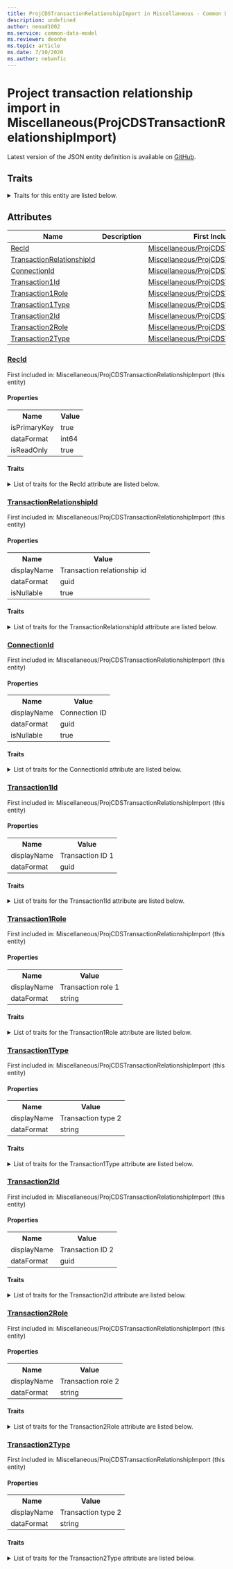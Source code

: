 ```yaml
---
title: ProjCDSTransactionRelationshipImport in Miscellaneous - Common Data Model | Microsoft Docs
description: undefined
author: nenad1002
ms.service: common-data-model
ms.reviewer: deonhe
ms.topic: article
ms.date: 7/10/2020
ms.author: nebanfic
---
```


# Project transaction relationship import in Miscellaneous(ProjCDSTransactionRelationshipImport)

  
 Latest version of the JSON entity definition is available on <a href="https://github.com/Microsoft/CDM/tree/master/schemaDocuments/core/operationsCommon/Tables/ProfessionalServices/ProjectManagementAndAccounting/Miscellaneous/ProjCDSTransactionRelationshipImport.cdm.json" target="_blank">GitHub</a>.  

## Traits

<details>
<summary>Traits for this entity are listed below.  
</summary>

**is.identifiedBy**  
  names a specifc identity attribute to use with an entity  <table><tr><th>Parameter</th><th>Value</th><th>Data type</th><th>Explanation</th></tr><tr><td>attribute</td><td>[ProjCDSTransactionRelationshipImport/(resolvedAttributes)/RecId](#RecId)</td><td>attribute</td><td></td></tr></table>

**is.CDM.entityVersion**  
  <table><tr><th>Parameter</th><th>Value</th><th>Data type</th><th>Explanation</th></tr><tr><td>versionNumber</td><td>"1.0"</td><td>string</td><td>semantic version number of the entity</td></tr></table>

**is.application.releaseVersion**  
  <table><tr><th>Parameter</th><th>Value</th><th>Data type</th><th>Explanation</th></tr><tr><td>releaseVersion</td><td>"10.0.13.0"</td><td>string</td><td>semantic version number of the application introducing this entity</td></tr></table>

**is.localized.displayedAs**  
  Holds the list of language specific display text for an object.  <table><tr><th>Parameter</th><th>Value</th><th>Data type</th><th>Explanation</th></tr><tr><td>localizedDisplayText</td><td><table><tr><th>languageTag</th><th>displayText</th></tr><tr><td>en</td><td>Project transaction relationship import</td></tr></table></td><td>entity</td><td>a reference to the constant entity holding the list of localized text</td></tr></table>

</details>

## Attributes

|Name|Description|First Included in Instance|
|---|---|---|
|[RecId](#RecId)||<a href="ProjCDSTransactionRelationshipImport.md" target="_blank">Miscellaneous/ProjCDSTransactionRelationshipImport</a>|
|[TransactionRelationshipId](#TransactionRelationshipId)||<a href="ProjCDSTransactionRelationshipImport.md" target="_blank">Miscellaneous/ProjCDSTransactionRelationshipImport</a>|
|[ConnectionId](#ConnectionId)||<a href="ProjCDSTransactionRelationshipImport.md" target="_blank">Miscellaneous/ProjCDSTransactionRelationshipImport</a>|
|[Transaction1Id](#Transaction1Id)||<a href="ProjCDSTransactionRelationshipImport.md" target="_blank">Miscellaneous/ProjCDSTransactionRelationshipImport</a>|
|[Transaction1Role](#Transaction1Role)||<a href="ProjCDSTransactionRelationshipImport.md" target="_blank">Miscellaneous/ProjCDSTransactionRelationshipImport</a>|
|[Transaction1Type](#Transaction1Type)||<a href="ProjCDSTransactionRelationshipImport.md" target="_blank">Miscellaneous/ProjCDSTransactionRelationshipImport</a>|
|[Transaction2Id](#Transaction2Id)||<a href="ProjCDSTransactionRelationshipImport.md" target="_blank">Miscellaneous/ProjCDSTransactionRelationshipImport</a>|
|[Transaction2Role](#Transaction2Role)||<a href="ProjCDSTransactionRelationshipImport.md" target="_blank">Miscellaneous/ProjCDSTransactionRelationshipImport</a>|
|[Transaction2Type](#Transaction2Type)||<a href="ProjCDSTransactionRelationshipImport.md" target="_blank">Miscellaneous/ProjCDSTransactionRelationshipImport</a>|

### <a href=#RecId name="RecId">RecId</a>

First included in: Miscellaneous/ProjCDSTransactionRelationshipImport (this entity)  

#### Properties

<table><tr><th>Name</th><th>Value</th></tr><tr><td>isPrimaryKey</td><td>true</td></tr><tr><td>dataFormat</td><td>int64</td></tr><tr><td>isReadOnly</td><td>true</td></tr></table>

#### Traits

<details>
<summary>List of traits for the RecId attribute are listed below.</summary>

**is.dataFormat.integer**  
**is.dataFormat.big**  
**is.identifiedBy**  
names a specifc identity attribute to use with an entity  <table><tr><th>Parameter</th><th>Value</th><th>Data type</th><th>Explanation</th></tr><tr><td>attribute</td><td>[ProjCDSTransactionRelationshipImport/(resolvedAttributes)/RecId](#RecId)</td><td>attribute</td><td></td></tr></table>

**is.readOnly**  
**is.dataFormat.integer**  
**is.dataFormat.big**  
</details>

### <a href=#TransactionRelationshipId name="TransactionRelationshipId">TransactionRelationshipId</a>

First included in: Miscellaneous/ProjCDSTransactionRelationshipImport (this entity)  

#### Properties

<table><tr><th>Name</th><th>Value</th></tr><tr><td>displayName</td><td>Transaction relationship id</td></tr><tr><td>dataFormat</td><td>guid</td></tr><tr><td>isNullable</td><td>true</td></tr></table>

#### Traits

<details>
<summary>List of traits for the TransactionRelationshipId attribute are listed below.</summary>

**is.dataFormat.character**  
**is.dataFormat.big**  
**is.dataFormat.array**  
**is.dataFormat.guid**  
**is.nullable**  
The attribute value may be set to NULL.  

**is.localized.displayedAs**  
Holds the list of language specific display text for an object.  <table><tr><th>Parameter</th><th>Value</th><th>Data type</th><th>Explanation</th></tr><tr><td>localizedDisplayText</td><td><table><tr><th>languageTag</th><th>displayText</th></tr><tr><td>en</td><td>Transaction relationship id</td></tr></table></td><td>entity</td><td>a reference to the constant entity holding the list of localized text</td></tr></table>

**is.dataFormat.guid**  
**is.dataFormat.character**  
**is.dataFormat.array**  
</details>

### <a href=#ConnectionId name="ConnectionId">ConnectionId</a>

First included in: Miscellaneous/ProjCDSTransactionRelationshipImport (this entity)  

#### Properties

<table><tr><th>Name</th><th>Value</th></tr><tr><td>displayName</td><td>Connection ID</td></tr><tr><td>dataFormat</td><td>guid</td></tr><tr><td>isNullable</td><td>true</td></tr></table>

#### Traits

<details>
<summary>List of traits for the ConnectionId attribute are listed below.</summary>

**is.dataFormat.character**  
**is.dataFormat.big**  
**is.dataFormat.array**  
**is.dataFormat.guid**  
**is.nullable**  
The attribute value may be set to NULL.  

**is.localized.displayedAs**  
Holds the list of language specific display text for an object.  <table><tr><th>Parameter</th><th>Value</th><th>Data type</th><th>Explanation</th></tr><tr><td>localizedDisplayText</td><td><table><tr><th>languageTag</th><th>displayText</th></tr><tr><td>en</td><td>Connection ID</td></tr></table></td><td>entity</td><td>a reference to the constant entity holding the list of localized text</td></tr></table>

**is.dataFormat.guid**  
**is.dataFormat.character**  
**is.dataFormat.array**  
</details>

### <a href=#Transaction1Id name="Transaction1Id">Transaction1Id</a>

First included in: Miscellaneous/ProjCDSTransactionRelationshipImport (this entity)  

#### Properties

<table><tr><th>Name</th><th>Value</th></tr><tr><td>displayName</td><td>Transaction ID 1</td></tr><tr><td>dataFormat</td><td>guid</td></tr></table>

#### Traits

<details>
<summary>List of traits for the Transaction1Id attribute are listed below.</summary>

**is.dataFormat.character**  
**is.dataFormat.big**  
**is.dataFormat.array**  
**is.dataFormat.guid**  
**is.localized.displayedAs**  
Holds the list of language specific display text for an object.  <table><tr><th>Parameter</th><th>Value</th><th>Data type</th><th>Explanation</th></tr><tr><td>localizedDisplayText</td><td><table><tr><th>languageTag</th><th>displayText</th></tr><tr><td>en</td><td>Transaction ID 1</td></tr></table></td><td>entity</td><td>a reference to the constant entity holding the list of localized text</td></tr></table>

**is.dataFormat.guid**  
**is.dataFormat.character**  
**is.dataFormat.array**  
</details>

### <a href=#Transaction1Role name="Transaction1Role">Transaction1Role</a>

First included in: Miscellaneous/ProjCDSTransactionRelationshipImport (this entity)  

#### Properties

<table><tr><th>Name</th><th>Value</th></tr><tr><td>displayName</td><td>Transaction role 1</td></tr><tr><td>dataFormat</td><td>string</td></tr></table>

#### Traits

<details>
<summary>List of traits for the Transaction1Role attribute are listed below.</summary>

**is.dataFormat.character**  
**is.dataFormat.big**  
**is.dataFormat.array**  
**is.localized.displayedAs**  
Holds the list of language specific display text for an object.  <table><tr><th>Parameter</th><th>Value</th><th>Data type</th><th>Explanation</th></tr><tr><td>localizedDisplayText</td><td><table><tr><th>languageTag</th><th>displayText</th></tr><tr><td>en</td><td>Transaction role 1</td></tr></table></td><td>entity</td><td>a reference to the constant entity holding the list of localized text</td></tr></table>

**is.dataFormat.character**  
**is.dataFormat.array**  
</details>

### <a href=#Transaction1Type name="Transaction1Type">Transaction1Type</a>

First included in: Miscellaneous/ProjCDSTransactionRelationshipImport (this entity)  

#### Properties

<table><tr><th>Name</th><th>Value</th></tr><tr><td>displayName</td><td>Transaction type 2</td></tr><tr><td>dataFormat</td><td>string</td></tr></table>

#### Traits

<details>
<summary>List of traits for the Transaction1Type attribute are listed below.</summary>

**is.dataFormat.character**  
**is.dataFormat.big**  
**is.dataFormat.array**  
**is.localized.displayedAs**  
Holds the list of language specific display text for an object.  <table><tr><th>Parameter</th><th>Value</th><th>Data type</th><th>Explanation</th></tr><tr><td>localizedDisplayText</td><td><table><tr><th>languageTag</th><th>displayText</th></tr><tr><td>en</td><td>Transaction type 2</td></tr></table></td><td>entity</td><td>a reference to the constant entity holding the list of localized text</td></tr></table>

**is.dataFormat.character**  
**is.dataFormat.array**  
</details>

### <a href=#Transaction2Id name="Transaction2Id">Transaction2Id</a>

First included in: Miscellaneous/ProjCDSTransactionRelationshipImport (this entity)  

#### Properties

<table><tr><th>Name</th><th>Value</th></tr><tr><td>displayName</td><td>Transaction ID 2</td></tr><tr><td>dataFormat</td><td>guid</td></tr></table>

#### Traits

<details>
<summary>List of traits for the Transaction2Id attribute are listed below.</summary>

**is.dataFormat.character**  
**is.dataFormat.big**  
**is.dataFormat.array**  
**is.dataFormat.guid**  
**is.localized.displayedAs**  
Holds the list of language specific display text for an object.  <table><tr><th>Parameter</th><th>Value</th><th>Data type</th><th>Explanation</th></tr><tr><td>localizedDisplayText</td><td><table><tr><th>languageTag</th><th>displayText</th></tr><tr><td>en</td><td>Transaction ID 2</td></tr></table></td><td>entity</td><td>a reference to the constant entity holding the list of localized text</td></tr></table>

**is.dataFormat.guid**  
**is.dataFormat.character**  
**is.dataFormat.array**  
</details>

### <a href=#Transaction2Role name="Transaction2Role">Transaction2Role</a>

First included in: Miscellaneous/ProjCDSTransactionRelationshipImport (this entity)  

#### Properties

<table><tr><th>Name</th><th>Value</th></tr><tr><td>displayName</td><td>Transaction role 2</td></tr><tr><td>dataFormat</td><td>string</td></tr></table>

#### Traits

<details>
<summary>List of traits for the Transaction2Role attribute are listed below.</summary>

**is.dataFormat.character**  
**is.dataFormat.big**  
**is.dataFormat.array**  
**is.localized.displayedAs**  
Holds the list of language specific display text for an object.  <table><tr><th>Parameter</th><th>Value</th><th>Data type</th><th>Explanation</th></tr><tr><td>localizedDisplayText</td><td><table><tr><th>languageTag</th><th>displayText</th></tr><tr><td>en</td><td>Transaction role 2</td></tr></table></td><td>entity</td><td>a reference to the constant entity holding the list of localized text</td></tr></table>

**is.dataFormat.character**  
**is.dataFormat.array**  
</details>

### <a href=#Transaction2Type name="Transaction2Type">Transaction2Type</a>

First included in: Miscellaneous/ProjCDSTransactionRelationshipImport (this entity)  

#### Properties

<table><tr><th>Name</th><th>Value</th></tr><tr><td>displayName</td><td>Transaction type 2</td></tr><tr><td>dataFormat</td><td>string</td></tr></table>

#### Traits

<details>
<summary>List of traits for the Transaction2Type attribute are listed below.</summary>

**is.dataFormat.character**  
**is.dataFormat.big**  
**is.dataFormat.array**  
**is.localized.displayedAs**  
Holds the list of language specific display text for an object.  <table><tr><th>Parameter</th><th>Value</th><th>Data type</th><th>Explanation</th></tr><tr><td>localizedDisplayText</td><td><table><tr><th>languageTag</th><th>displayText</th></tr><tr><td>en</td><td>Transaction type 2</td></tr></table></td><td>entity</td><td>a reference to the constant entity holding the list of localized text</td></tr></table>

**is.dataFormat.character**  
**is.dataFormat.array**  
</details>
